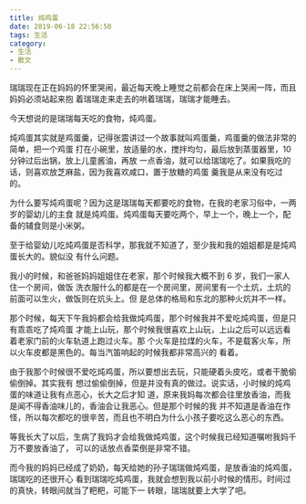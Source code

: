 ```yaml
---
title: 炖鸡蛋
date: 2019-06-18 22:56:50
tags: 生活
category: 
- 生活
- 散文
---
```


瑞瑞现在正在妈妈的怀里哭闹，最近每天晚上睡觉之前都会在床上哭闹一阵，而且妈妈必须站起来抱
着瑞瑞走来走去的哄着瑞瑞，瑞瑞才能睡去。

今天想说的是瑞瑞每天吃的食物，炖鸡蛋。

炖鸡蛋其实就是鸡蛋羹，记得张震讲过一个故事就叫鸡蛋羹，鸡蛋羹的做法非常的简单，把一个鸡蛋
打在小碗里，放适量的水，搅拌均匀，最后放到蒸蛋器里，10 分钟过后出锅，放上儿童酱油，再放
一点香油，就可以给瑞瑞吃了。如果我吃的话，则喜欢放芝麻盐，因为我喜欢咸口，置于放糖的鸡蛋
羹我是从来没有吃过的。

为什么要写炖鸡蛋呢？因为这是瑞瑞每天都要吃的食物，在我的老家习俗中，一两岁的婴幼儿的主食
就是炖鸡蛋。炖鸡蛋每天要吃两个，早上一个，晚上一个，配备的辅食则是小米粥。

至于给婴幼儿吃炖鸡蛋是否科学，那我就不知道了，至少我和我的姐姐都是是炖鸡蛋长大的。貌似没
有什么问题。

我小的时候，和爸爸妈妈姐姐住在老家，那个时候我大概不到 6 岁，我们一家人住一个房间，做饭
洗衣服什么的都是在一个房间里，房间里有一个土炕，土炕的前面可以生火，做饭则在炕头上。但
是总体的格局和东北的那种火炕并不一样。

那个时候，每天下午我妈都会给我做炖鸡蛋，那个时候我并不爱吃炖鸡蛋，但是只有乖乖吃了炖鸡蛋
才能上山玩，那个时候我很喜欢上山玩，上山之后可以远远看着老家门前的火车轨道上跑过火车。那
个火车是拉煤的火车，不是载客火车，所以火车皮都是黑色的。每当汽笛响起的时候我都非常高兴的
看着。

由于我那个时候很不爱吃炖鸡蛋，所以要想出去玩，只能硬着头皮吃，或者干脆偷偷倒掉。其实我有
想过偷偷倒掉，但是并没有真的做过。说实话，小时候的炖鸡蛋的味道让我有点恶心，长大之后才知
道，原来我妈每次都会往里放香油，而我是闻不得香油味儿的，香油会让我恶心。但是那个时候的我
并不知道是香油在作怪，所以每次都吃的很辛苦，而且也不明白为什么小孩子要吃这么恶心的东西。

等我长大了以后，生病了我妈才会给我做炖鸡蛋，这个时候我已经知道嘱咐我妈千万不要放香油了，
可以的话放点香菜倒是非常不错。

而今我的妈妈已经成了奶奶，每天给她的孙子瑞瑞做炖鸡蛋，是放香油的炖鸡蛋，瑞瑞吃的还很开心
看到瑞瑞吃炖鸡蛋，我就会想到我以前小时候的情形。时间过的真快，转眼间就当了粑粑，可能下一
转眼，瑞瑞就要上大学了吧。